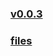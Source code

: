 ### [v0.0.3](https://github.com/littleflute/DAY-IN-PHOTOS/edit/master/README.md)
### [files](files)
